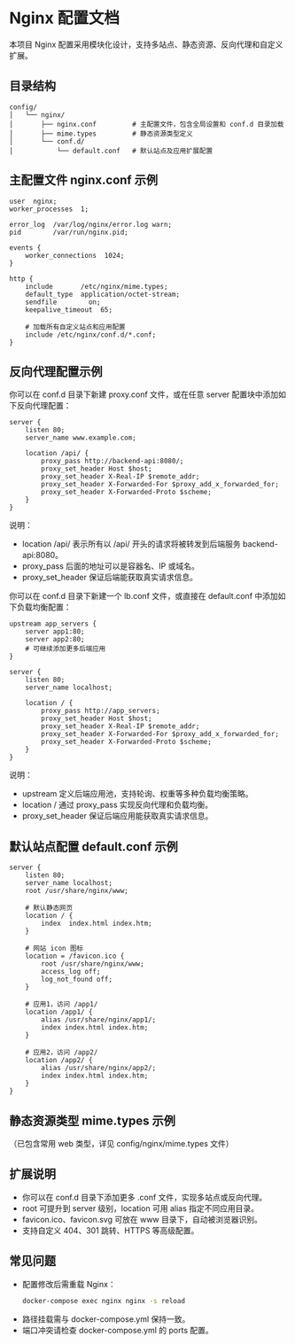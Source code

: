 # Nginx 配置文档

本项目 Nginx 配置采用模块化设计，支持多站点、静态资源、反向代理和自定义扩展。

## 目录结构

```
config/
│   └── nginx/
│       ├── nginx.conf         # 主配置文件，包含全局设置和 conf.d 目录加载
│       ├── mime.types         # 静态资源类型定义
│       └── conf.d/
│           └── default.conf   # 默认站点及应用扩展配置
```

## 主配置文件 nginx.conf 示例

```nginx
user  nginx;
worker_processes  1;

error_log  /var/log/nginx/error.log warn;
pid        /var/run/nginx.pid;

events {
	worker_connections  1024;
}

http {
	include       /etc/nginx/mime.types;
	default_type  application/octet-stream;
	sendfile        on;
	keepalive_timeout  65;

	# 加载所有自定义站点和应用配置
	include /etc/nginx/conf.d/*.conf;
}
```


## 反向代理配置示例

你可以在 conf.d 目录下新建 proxy.conf 文件，或在任意 server 配置块中添加如下反向代理配置：

```nginx
server {
	listen 80;
	server_name www.example.com;

	location /api/ {
		proxy_pass http://backend-api:8080/;
		proxy_set_header Host $host;
		proxy_set_header X-Real-IP $remote_addr;
		proxy_set_header X-Forwarded-For $proxy_add_x_forwarded_for;
		proxy_set_header X-Forwarded-Proto $scheme;
	}
}
```

说明：
- location /api/ 表示所有以 /api/ 开头的请求将被转发到后端服务 backend-api:8080。
- proxy_pass 后面的地址可以是容器名、IP 或域名。
- proxy_set_header 保证后端能获取真实请求信息。


你可以在 conf.d 目录下新建一个 lb.conf 文件，或直接在 default.conf 中添加如下负载均衡配置：

```nginx
upstream app_servers {
	server app1:80;
	server app2:80;
	# 可继续添加更多后端应用
}

server {
	listen 80;
	server_name localhost;

	location / {
		proxy_pass http://app_servers;
		proxy_set_header Host $host;
		proxy_set_header X-Real-IP $remote_addr;
		proxy_set_header X-Forwarded-For $proxy_add_x_forwarded_for;
		proxy_set_header X-Forwarded-Proto $scheme;
	}
}
```

说明：
- upstream 定义后端应用池，支持轮询、权重等多种负载均衡策略。
- location / 通过 proxy_pass 实现反向代理和负载均衡。
- proxy_set_header 保证后端应用能获取真实请求信息。

## 默认站点配置 default.conf 示例

```nginx
server {
	listen 80;
	server_name localhost;
	root /usr/share/nginx/www;

	# 默认静态网页
	location / {
		index  index.html index.htm;
	}

	# 网站 icon 图标
	location = /favicon.ico {
		root /usr/share/nginx/www;
		access_log off;
		log_not_found off;
	}

	# 应用1，访问 /app1/
	location /app1/ {
		alias /usr/share/nginx/app1/;
		index index.html index.htm;
	}

	# 应用2，访问 /app2/
	location /app2/ {
		alias /usr/share/nginx/app2/;
		index index.html index.htm;
	}
}
```

## 静态资源类型 mime.types 示例

（已包含常用 web 类型，详见 config/nginx/mime.types 文件）

## 扩展说明

- 你可以在 conf.d 目录下添加更多 .conf 文件，实现多站点或反向代理。
- root 可提升到 server 级别，location 可用 alias 指定不同应用目录。
- favicon.ico、favicon.svg 可放在 www 目录下，自动被浏览器识别。
- 支持自定义 404、301 跳转、HTTPS 等高级配置。

## 常见问题

- 配置修改后需重载 Nginx：
  ```sh
  docker-compose exec nginx nginx -s reload
  ```
- 路径挂载需与 docker-compose.yml 保持一致。
- 端口冲突请检查 docker-compose.yml 的 ports 配置。
